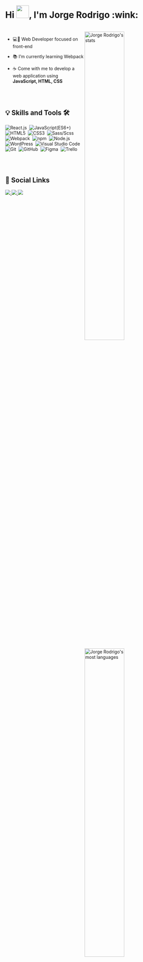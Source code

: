 
<h1 align="left">Hi <img src="https://raw.githubusercontent.com/kaueMarques/kaueMarques/master/hi.gif" width="40px">, I'm Jorge Rodrigo :wink:</h1>
<!-- <img align="right" height="500em" src=""/> -->
<br>

<img align="right" width="50%" src="https://github-readme-stats.vercel.app/api?username=JorgeRodrigo481516&show_icons=true&theme=vision-friendly-dark" alt="Jorge Rodrigo's stats"/> 
<img align="right" width="50%" src="https://github-readme-stats.vercel.app/api/top-langs/?username=JorgeRodrigo481516&layout=compact&theme=vision-friendly-dark" alt="Jorge Rodrigo's most languages"/>

<!-- <p align="left"> <img src="https://komarev.com/ghpvc/?username=JorgeRodrigo481516&color=yellow" alt="Profile views" /> </p> -->


<!-- <a href="https://br.linkedin.com/in/jorge-rodrigo-rosario-almeida?trk=profile-badge">Jorge Rodrigo Rosario de Almeida</a> -->

- :computer::calling: Web Developer focused on front-end 

- :books: I’m currently learning Webpack

<!-- - 👨‍💻 All of my projects are available at  -->

- :coffee: Come with me to develop a web application using **JavaScript, HTML, CSS**

<br><br>

## :bulb: Skills and Tools 🛠

![React.js](https://img.shields.io/badge/-React.js-05122A?style=flat&logo=react)&nbsp;
![JavaScript(ES6+)](https://img.shields.io/badge/-JavaScript(ES6+)-05122A?style=flat&logo=javascript)&nbsp;
![HTML5](https://img.shields.io/badge/-HTML5-05122A?style=flat&logo=html5)&nbsp;
![CSS3](https://img.shields.io/badge/-CSS3-05122A?style=flat&logo=CSS3&logoColor=1572B6)&nbsp;
![Sass/Scss](https://img.shields.io/badge/-Sass/Scss-05122A?style=flat&logo=sass)&nbsp;
![Webpack](https://img.shields.io/badge/-Webpack-05122A?style=flat&logo=webpack)&nbsp;
![npm](https://img.shields.io/badge/-npm-05122A?style=flat&logo=npm)&nbsp;
![Node.js](https://img.shields.io/badge/-Node.js-05122A?style=flat&logo=node.js)&nbsp;
![WordPress](https://img.shields.io/badge/-WordPress-05122A?style=flat&logo=wordpress)&nbsp;
![Visual Studio Code](https://img.shields.io/badge/-Visual%20Studio%20Code-05122A?style=flat&logo=visual-studio-code&logoColor=007ACC)&nbsp;
![Git](https://img.shields.io/badge/-Git-05122A?style=flat&logo=git)&nbsp;
![GitHub](https://img.shields.io/badge/-GitHub-05122A?style=flat&logo=github)&nbsp;
![Figma](https://img.shields.io/badge/-Figma-05122A?style=flat&logo=figma)&nbsp;
![Trello](https://img.shields.io/badge/-Trello-05122A?style=flat&logo=trello)&nbsp;

<br><br>

## :mag_right: Social Links

<p align="left">
  <a href="www.linkedin.com/in/jorge-rodrigo-rosario-almeida" alt="Linkedin" target="_blank">
    <img src="https://img.shields.io/badge/-Linkedin-6610F2?style=for-the-badge&logo=linkedin&logoColor=FFFFFF&color=0F41FF&link=https://www.linkedin.com/in/jorge-rodrigo-rosario-almeida">
  </a>
  
  <a href="https://t.me/RB_s2" alt="Telegram" target="_blank">
    <img src="https://img.shields.io/badge/-Telegram-6610F2?style=for-the-badge&logo=telegram&color=0F41FF&link=https://t.me/RB_s2"/>
  </a>
  
  <a href="https://www.instagram.com/_rodrigo.buonomo/" alt="Instagram" target="_blank">
    <img src="https://img.shields.io/badge/-Instagram-6610F2?style=for-the-badge&logo=instagram&logoColor=FFFFFF&color=0F41FF&link=https://www.instagram.com/_rodrigo.buonomo"/>
  </a>
  
<!--   <a href="" alt="Discord" target="_blank">
    <img src="https://img.shields.io/badge/-Discord-6610F2?style=for-the-badge&logo=Discord&logoColor=FFFFFF&color=0F41FF&link=https://"/>
  </a> -->
</p>

<!--
**JorgeRodrigo481516/JorgeRodrigo481516** is a ✨ _special_ ✨ repository because its `README.md` (this file) appears on your GitHub profile.

Here are some ideas to get you started:

- 🔭 I’m currently working on ...
- 🌱 I’m currently learning ...
- 👯 I’m looking to collaborate on ...
- 🤔 I’m looking for help with ...
- 💬 Ask me about ...
- 📫 How to reach me: ...
- 😄 Pronouns: ...
- ⚡ Fun fact: ...
-->
